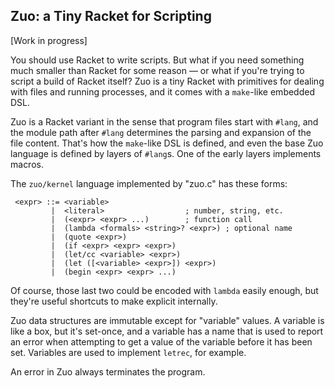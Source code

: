 Zuo: a Tiny Racket for Scripting
--------------------------------

[Work in progress]

You should use Racket to write scripts. But what if you need something
much smaller than Racket for some reason — or what if you're trying
to script a build of Racket itself? Zuo is a tiny Racket with
primitives for dealing with files and running processes, and it comes
with a `make`-like embedded DSL.

Zuo is a Racket variant in the sense that program files start with
`#lang`, and the module path after `#lang` determines the parsing and
expansion of the file content. That's how the `make`-like DSL is
defined, and even the base Zuo language is defined by layers of
`#lang`s. One of the early layers implements macros.

The `zuo/kernel` language implemented by "zuo.c" has these forms:

```
 <expr> ::= <variable>
         |  <literal>                  ; number, string, etc.
         |  (<expr> <expr> ...)        ; function call
         |  (lambda <formals> <string>? <expr>) ; optional name
         |  (quote <expr>)
         |  (if <expr> <expr> <expr>)
         |  (let/cc <variable> <expr>)
         |  (let ([<variable> <expr>]) <expr>)
         |  (begin <expr> <expr> ...)
```

Of course, those last two could be encoded with `lambda` easily
enough, but they're useful shortcuts to make explicit internally.

Zuo data structures are immutable except for "variable" values. A
variable is like a box, but it's set-once, and a variable has a name
that is used to report an error when attempting to get a value of the
variable before it has been set. Variables are used to implement
`letrec`, for example.

An error in Zuo always terminates the program.
